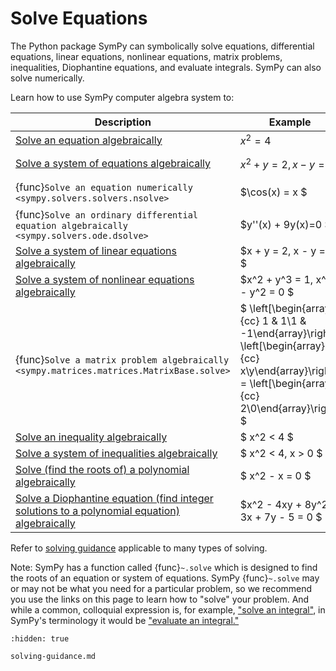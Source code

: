 # Solve Equations

The Python package SymPy can symbolically solve equations, differential equations, 
linear equations, nonlinear equations, matrix problems, inequalities, 
Diophantine equations, and evaluate integrals. SymPy can also solve numerically.

Learn how to use SymPy computer algebra system to:

| Description                                                  | Example                                                                                                                     | Solution |
|--------------------------------------------------------------|-----------------------------------------------------------------------------------------------------------------------------|--------------|
| [ Solve an equation algebraically ](../../modules/solvers/solvers.rst)                        | $x^2 = 4$ | $x \in \{-2,2\}$                                                                                                |
| [ Solve a system of equations algebraically ](solvers-algebraic-equations)              | $x^2 + y = 2, x - y = 4$ | $\{(x = -3, y = -7), (x = 2, y = 2)\}$                                                                                        |
|  {func}`Solve an equation numerically <sympy.solvers.solvers.nsolve>`                           | $\cos(x) = x $ | $ x \approx 0.739085133215161$                                                                                           |
|  {func}`Solve an ordinary differential equation algebraically <sympy.solvers.ode.dsolve>`   | $y''(x) + 9y(x)=0 $ | $ y(x)=C_{1} \sin(3x)+ C_{2} \cos(3x)$                                                    |
|  [ Solve a system of linear equations algebraically ](../../modules/solvers/solvers.rst)        | $x + y = 2, x - y = 0 $ | $ x = 1, y = 1$                                                                                           |
|  [ Solve a system of nonlinear equations algebraically ](../../modules/solvers/solvers.rst)     | $x^2 + y^3 = 1, x^3 - y^2 = 0 $ | $ x = 1, y = 0$                                                                                       |
|  {func}`Solve a matrix problem algebraically <sympy.matrices.matrices.MatrixBase.solve>`                    | $ \left[\begin{array}{cc} 1 & 1\\1 & -1\end{array}\right] \left[\begin{array}{cc} x\\y\end{array}\right] = \left[\begin{array}{cc} 2\\0\end{array}\right] $ | $ \left[\begin{array}{cc} x\\y\end{array}\right] = \left[\begin{array}{cc} 1\\1\end{array}\right]$  |
|  [ Solve an inequality algebraically ](../../modules/solvers/inequalities.rst)                      | $ x^2 < 4 $ | $ -2 < x < 2 $                                                                                                        |
|  [ Solve a system of inequalities algebraically ](../../modules/solvers/inequalities.rst)           | $ x^2 < 4, x > 0 $ | $ 0 < x < 2 $                                                                                                  |
| [ Solve (find the roots of) a polynomial algebraically ](../../modules/polys/basics.rst)                       | $ x^2 - x = 0 $ | $ x \in \{0, 1\} $                                                                                                |
|  [ Solve a Diophantine equation (find integer solutions to a polynomial equation) algebraically ](../../modules/solvers/diophantine.rst)             | $x^2 - 4xy + 8y^2 - 3x + 7y - 5 = 0 $ | $ \{(x = 2, y = 1), (x = 5, y = 1)\}$                                                                                  |

Refer to [solving guidance](solving-guidance.md) applicable to many types of solving.

Note: SymPy has a function called {func}`~.solve` 
which is designed to find the roots of an equation or system of equations.
SymPy {func}`~.solve` may or may not be what you need for a particular problem, 
so we recommend you use the links on this page to learn how to "solve" your problem.
And while a common, colloquial expression is, for example, ["solve an integral"](../../modules/integrals/integrals.rst), 
in SymPy's terminology it would be ["evaluate an integral."](../../modules/integrals/integrals.rst)

```{toctree}
:hidden: true

solving-guidance.md
``` 